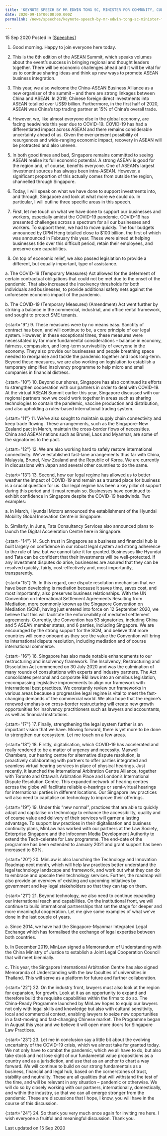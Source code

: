 ```yaml
---
title: 'KEYNOTE SPEECH BY MR EDWIN TONG SC, MINISTER FOR COMMUNITY, CULTURE AND YOUTH AND SECOND MINISTER FOR LAW AT THE RHT CHINA-ASEAN BUSINESS ALLIANCE ASEAN SUMMIT 2020'
date: 2020-09-15T00:00:00.000Z
permalink: /news/speeches/keynote-speech-by-mr-edwin-tong-sc-minister-for-community-culture-and-youth-and-second-minister-for-law-at-the-rht-china-asean-business-alliance-asean-summit-2020/

---
```



15 Sep 2020 Posted in [[Speeches](/news/speeches)]

1.	Good morning. Happy to join everyone here today.

2.	This is the 6th edition of the ASEAN Summit, which speaks volumes about the event’s success in bringing regional and thought leaders together. There will be economic challenges ahead and it will be vital for us to continue sharing ideas and think up new ways to promote ASEAN business integration. 

3.	This year, we also welcome the China-ASEAN Business Alliance as a new organiser of the summit – and there are strong linkages between China and ASEAN. In 2019, Chinese foreign direct investments into ASEAN totalled over US$9 billion. Furthermore, in the first half of 2020, ASEAN was China’s top trading partner at 15% of China’s overall trade.

4.	However, we, like almost everyone else in the global economy, are facing headwinds this year due to COVID-19. COVID-19 has had a differentiated impact across ASEAN and there remains considerable uncertainty ahead of us. Given the ever-present possibility of resurgences and wide-ranging economic impact, recovery in ASEAN will be protracted and also uneven. 

5.	In both good times and bad, Singapore remains committed to seeing ASEAN realise its full economic potential. A strong ASEAN is good for the region and, of course, benefits everyone. One of ASEAN’s largest investment sources has always been intra-ASEAN. However, a significant proportion of this actually comes from outside the region, channelled through Singapore. 

6.	Today, I will speak on what we have done to support investments into, and through, Singapore and look at what more we could do. In particular, I will outline three specific areas in this speech.

7.	First, let me touch on what we have done to support our businesses and workers, especially amidst the COVID-19 pandemic. COVID-19 has presented challenges across a spectrum for all our businesses and workers. To support them, we had to move quickly. The four budgets announced by DPM Heng totalled close to $100 billion, the first of which was announced in February this year. These were aimed at helping businesses tide over this difficult period, retain their employees, and preserve core capabilities. 

8.	On top of economic relief, we also passed legislation to provide a different, but equally important, type of assistance. 

a.	The COVID-19 (Temporary Measures) Act allowed for the deferment of certain contractual obligations that could not be met due to the onset of the pandemic. That also increased the insolvency thresholds for both individuals and businesses, to provide additional safety nets against the unforeseen economic impact of the pandemic. 

b.	The COVID-19 (Temporary Measures) (Amendment) Act went further by striking a balance in the commercial, industrial, and office rental framework, and sought to protect SME tenants. 

{:start="9"}
9.	These measures were by no means easy. Sanctity of contract has been, and will continue to be, a core principle of our legal system. However, in these exceptional times, these measures were necessitated by far more fundamental considerations – balance in economy, fairness, compassion, and long-term survivability of everyone in the economy. They also provide our businesses and people breathing space needed to reorganise and tackle the pandemic together and look long-term. Beyond these measures, we are also working on legislation to establish a temporary simplified insolvency programme to help micro and small companies in financial distress.  

{:start="10"}
10.	Beyond our shores, Singapore has also continued its efforts to strengthen cooperation with our partners in order to deal with COVID-19. At the virtual ASEAN Summit earlier this year, Singapore discussed with our regional partners how we could work together in areas such as sharing technologies to contain the pandemic, vaccine production and distribution, and also upholding a rules-based international trading system. 

{:start="11"}
11.	We’ve also sought to maintain supply chain connectivity and keep trade flowing. These arrangements, such as the Singapore-New Zealand pact in March, maintain the cross-border flows of necessities. China and ASEAN nations such as Brunei, Laos and Myanmar, are some of the signatories to the pact. 

{:start="12"}
12.	We are also working hard to safely restore international connectivity. We’ve established fast-lane arrangements thus far with China, Malaysia, Brunei, New Zealand and the Republic of Korea. We are currently in discussions with Japan and several other countries to do the same. 

{:start="13"}
13.	Second, how our legal regime has allowed us to better weather the impact of COVID-19 and remain as a trusted place for business is a crucial question for us. Our legal regime has been a key pillar of support during this period and it must remain so. Businesses have continued to exhibit confidence in Singapore despite the COVID-19 headwinds. Two examples:

a.	In March, Hyundai Motors announced the establishment of the Hyundai Mobility Global Innovation Centre in Singapore.

b.	Similarly, in June, Tata Consultancy Services also announced plans to launch the Digital Acceleration Centre here in Singapore. 

{:start="14"}
14.	Such trust in Singapore as a business and financial hub is built largely on confidence in our robust legal system and strong adherence to the rule of law, but we cannot take it for granted. Businesses like Hyundai and Tata can be confident that their investments will be well-protected. If any investment disputes do arise, businesses are assured that they can be resolved quickly, fairly, cost-effectively and, most importantly, transparently. 

{:start="15"}
15.	In this regard, one dispute resolution mechanism that we have been developing is mediation because it saves time, saves cost, and most importantly, also preserves business relationships. With the UN Convention on International Settlement Agreements Resulting from Mediation, more commonly known as the Singapore Convention on Mediation (SCM), having just entered into force on 12 September 2020, we believe that this will facilitate the enforceability of mediated settlement agreements. Currently, the Convention has 53 signatories, including China and 5 ASEAN member states, and 6 parties, including Singapore. We are encouraged by the strong support for the SCM, and believe that more countries will come onboard as they see the value the Convention will bring to international dispute resolution, including mediation and of course international commerce. 

{:start="16"}
16.	Singapore has also made notable enhancements to our restructuring and insolvency framework. The Insolvency, Restructuring and Dissolution Act commenced on 30 July 2020 and was the culmination of many rounds of consultations with experts and industry partners. The Act consolidates personal and corporate R&I laws into an omnibus legislation, encompassing legislative improvements to align our framework with international best practices. We constantly review our frameworks in various areas because a progressive legal regime is vital to meet the fast-changing demands of the commercial world. We also hope that the regime’s renewed emphasis on cross-border restructuring will create new growth opportunities for insolvency practitioners such as lawyers and accountants, as well as financial institutions. 

{:start="17"}
17.	Finally, strengthening the legal system further is an important vision that we have. Moving forward, there is yet more to be done to strengthen our ecosystem. Let me touch on a few areas. 

{:start="18"}
18.	Firstly, digitalisation, which COVID-19 has accelerated and really rendered to be a matter of urgency and necessity. Maxwell Chambers, our hearing centre for alternative dispute resolution, is proactively collaborating with partners to offer parties integrated and seamless virtual hearing services in place of physical hearings. Just recently, it launched the International Arbitration Centre Alliance, together with Toronto and Ottawa’s Arbitration Place and London’s International Dispute Resolution Centre. This expanded network of hearing centres across the globe will facilitate reliable e-hearings or semi-virtual hearings for international parties in different locations. Our Singapore law practices will also need to capitalise on technology to improve their offerings. 

{:start="19"}
19.	Under this “new normal”, practices that are able to quickly adapt and capitalise on technology to enhance the accessibility, quality and of course value and delivery of their services will garner a lasting advantage. To support law practices in their digitalisation and business continuity plans, MinLaw has worked with our partners at the Law Society, Enterprise Singapore and the Infocomm Media Development Authority to extend the Tech-celerate for Law programme. The end-date of the programme has been extended to January 2021 and grant support has been increased to 80%. 

{:start="20"}
20.	MinLaw is also launching the Technology and Innovation Roadmap next month, which will help law practices better understand the legal technology landscape and framework, and work out what they can do to embrace and upscale their technology services. Further, the roadmap will also provide an overview of existing and upcoming initiatives by government and key legal stakeholders so that they can tap on them. 

{:start="21"}
21.	Beyond technology, we also need to continue expanding our international reach and capabilities. On the institutional front, we will continue to build international partnerships that set the stage for deeper and more meaningful cooperation. Let me give some examples of what we’ve done in the last couple of years. 

a.	Since 2014, we have had the Singapore-Myanmar Integrated Legal Exchange which has formalised the exchange of legal expertise between both countries. 

b.	In December 2019, MinLaw signed a Memorandum of Understanding with the China Ministry of Justice to establish a Joint Legal Cooperation Council that will meet biennially. 

c.	This year, the Singapore International Arbitration Centre has also signed Memoranda of Understanding with the law faculties of universities in Thailand. This will serve as a platform for future and further collaboration.

{:start="22"}
22.	On the industry front, lawyers must also look at the region for expansion, for growth. Look at it as an opportunity to expand and therefore build the requisite capabilities within the firms to do so. The China-Ready Programme launched by MinLaw hopes to equip our lawyers not only with legal skills and knowledge but also with cultural sensitivity, local and commercial context, enabling lawyers to seize new opportunities in a fast-moving and fast-changing Chinese market. The Programme began in August this year and we believe it will open more doors for Singapore Law Practices. 

{:start="23"}
23.	Let me in conclusion say a little bit about the evolving uncertainty of the COVID-19 crisis, which we almost take for granted today. We not only have to combat the pandemic, which we all have to do, but also take stock and not lose sight of our fundamental value propositions as a country and as a jurisdiction, and use that as an anchor to chart a way forward. We will continue to build on our strong fundamentals as a business, financial and legal hub, based on the cornerstones of trust, stability and neutrality. These are all qualities that will withstand the test of the time, and will be relevant in any situation – pandemic or otherwise. We will do so by closely working with our partners, internationally, domestically, and within the industry, so that we can all emerge stronger from the pandemic. These are discussions that I hope, I know, you will have in the course of this discussion. 

{:start="24"}
24.	So thank you very much once again for inviting me here. I wish everyone a fruitful and meaningful discussion. Thank you.  


<p class="right-side-updated">Last updated on 15 Sep 2020</p> 
